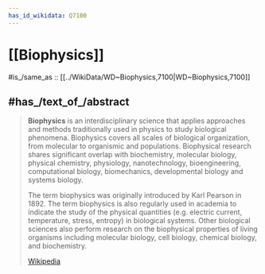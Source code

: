 ```yaml
---
has_id_wikidata: Q7100
---
```


# [[Biophysics]] 

#is_/same_as :: [[../WikiData/WD~Biophysics,7100|WD~Biophysics,7100]] 

## #has_/text_of_/abstract 

> **Biophysics** is an interdisciplinary science that applies approaches and methods traditionally used in physics to study biological phenomena. Biophysics covers all scales of biological organization, from molecular to organismic and populations. Biophysical research shares significant overlap with biochemistry, molecular biology, physical chemistry, physiology, nanotechnology, bioengineering, computational biology, biomechanics, developmental biology and systems biology.
>
> The term biophysics was originally introduced by Karl Pearson in 1892. The term biophysics is also regularly used in academia to indicate the study of the physical quantities (e.g. electric current, temperature, stress, entropy) in biological systems. Other biological sciences also perform research on the biophysical properties of living organisms including molecular biology, cell biology, chemical biology, and biochemistry.
>
> [Wikipedia](https://en.wikipedia.org/wiki/Biophysics) 

